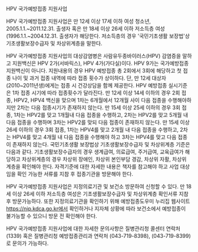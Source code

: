 HPV 국가예방접종 지원사업


HPV 국가예방접종 지원사업은 만 12세 이상 17세 이하 여성 청소년, 2005.1.1.~2011.12.31. 출생자 혹은 만 18세 이상 26세 이하 저소득층 여성(1996.1.1.~2004.12.31. 출생자가 해당한다. 저소득층의 경우 '국민기초생활 보장법'상 기초생활보장수급자 및 차상위계층을 말한다.


HPV 국가예방접종 지원사업의 대상감염병은 사람유두종바이러스(HPV) 감염증을 말하고 지원백신은 HPV 2가(서바릭스), HPV 4가(가다실)이다. HPV 9가는 국가예방접종 지원백신이 아니다. 지원내용의 경우 HPV 예방접종 총 2회에서 3회에 해당하고 첫 접종 나이 및 과거 접종 내역에 따라 접종 횟수가 상이하다. 단, 만 12세 대상자(2010~2011년생)에게는 접종 시 건강상담을 함께 제공한다. HPV 예방접종 실시기준은 1차 접종 시기에 따라 접종횟수가 달라진다. 만 12세 이상 14세 이하의 경우 2회 접종, HPV2, HPV4 백신을 맞으며 1차는 6개월에서 12개월 사이 다음 접종을 수행해야하지만 2차는 다음 접종시기가 존재하지 않는다. 만 15세 이상 25세 이하의 경우 3회 접종, 1차는 HPV2를 맞고 1개월내 다음 접종을 수행하고, 2차는 HPV2를 맞고 5개월 내 다음 접종을 수행하며 3차는 HPV2를 맞되 다음 접종이 존재하지 않는다. 만 15세 이상 26세 이하의 경우 3회 접종, 1차는 HPV4를 맞고 2개월 내 다음 접종을 수행하고, 2차는 HPV4를 맞고 4개월 내 다음 접종을 수행해야 하고 3차는 HPV4를 맞고 다음 접종이 존재하지 않는다. 국민기초생활 보장법상 기초생활보장수급자 및 차상위계층 기준은 다음과 같다. 기초생활보장수급자의 경우 생계급여, 의료급여, 주거급여, 교육급여가 해당하고 차상위계층의 경우 차상위 장애인, 차상위 본인부담 경감, 차상위 자활, 차상위 계층을 확인해야 한다. 자격기준에 대한 자세한 내용은 책자를 참고해야 하고 사업 대상임을 확인 가능한 서류를 지참 후 접종기관을 방문해야 한다.


HPV 국가예방접종 지원사업은 지정의료기관 및 보건소 방문하여 신청할 수 있다. 만 18세 이상 26세 이하 저소득층 여성은 기초생활보장수급자 및 차상위계층 확인서류 지참 후 방문가능하다. 또한 지정의료기관을 확인하기 위해 예방접종도우미 누리집 웹사이트 https://nip.kdca.go.kr에서 확인하거나 지자체 상황에 따라 보건소에서 예방접종이 불가능할 수 있으니 방문 전 확인해야 한다.


HPV 국가예방접종 지원사업에 대한 자세한 문의사항은 질병관리청 콜센터 연락처 (1339) 혹은 질병관리청 예방접종관리과 연락처 (043-719-8398), (043-719-8399)로 문의가 가능하다.
